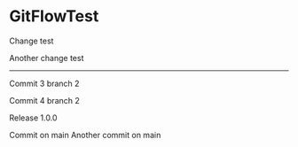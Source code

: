 # GitFlowTest

Change test

Another change test

---

Commit 3 branch 2

Commit 4 branch 2

Release 1.0.0

Commit on main
Another commit on main
